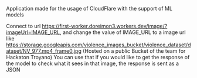 Application made for the usage of CloudFlare with the support of ML models

Connect to url https://first-worker.doreimon3.workers.dev/image/?imageUrl=IMAGE_URL, 
and change the value of IMAGE_URL to a image url like https://storage.googleapis.com/violence_images_bucket/violence_dataset/dataset/NV_977.mp4_frame0.jpg (Hosted on a public Bucket of the team for Hackaton Troyano)
You can use that if you would like to get the response of the model to check what it sees in that image, the response is sent as a JSON
